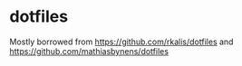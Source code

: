 # dotfiles

Mostly borrowed from https://github.com/rkalis/dotfiles and https://github.com/mathiasbynens/dotfiles
